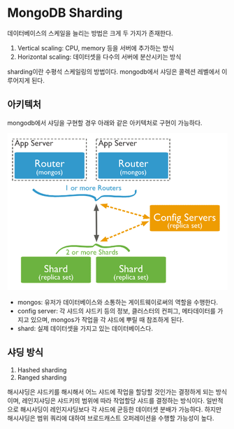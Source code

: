 # MongoDB Sharding
데이터베이스의 스케일을 늘리는 방법은 크게 두 가지가 존재한다.

1. Vertical scaling: CPU, memory 등을 서버에 추가하는 방식
2. Horizontal scaling: 데이터셋을 다수의 서버에 분산시키는 방식

sharding이란 수평석 스케일링의 방법이다.
mongodb에서 샤딩은 콜렉션 레벨에서 이루어지게 된다.

## 아키텍처
mongodb에서 샤딩을 구현할 경우 아래와 같은 아키텍처로 구현이 가능하다.

![mongodb_sharding_architecture](../images/mongodb_sharding_architecture.png)

- mongos: 유저가 데이터베이스와 소통하는 게이트웨이로써의 역할을 수행한다.
- config server: 각 샤드의 샤드키 등의 정보, 클러스터의 컨피그, 메타데이터를 가지고 있으며, mongos가 작업을 각 샤드에 뿌릴 때 참조하게 된다.
- shard: 실제 데이터셋을 가지고 있는 데이터베이스다.

## 샤딩 방식
1. Hashed sharding
2. Ranged sharding

해시샤딩은 샤드키를 해시해서 어느 샤드에 작업을 할당할 것인가는 결정하게 되는 방식이며, 레인지샤딩은 샤드키의 범위에 따라 작업할당 샤드를 결정하는 방식이다.
일반적으로 해시샤딩이 레인지샤딩보다 각 샤드에 균등한 데이터셋 분배가 가능하다.
하지만 해시샤딩은 범위 쿼리에 대하여 브로드캐스트 오퍼레이션을 수행할 가능성이 높다.
